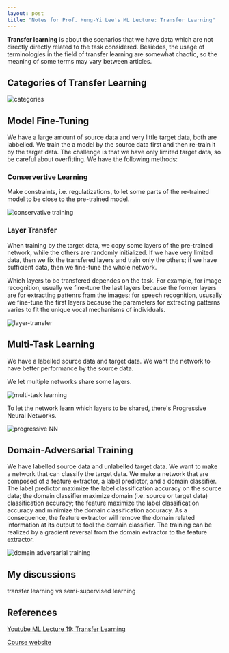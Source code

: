 ```yaml
---
layout: post
title: "Notes for Prof. Hung-Yi Lee's ML Lecture: Transfer Learning"
---
```


**Transfer learning** is about the scenarios that we have data which are not directly directly related to the task considered. Besiedes, the usage of terminologies in the field of transfer learning are somewhat chaotic, so the meaning of some terms may vary between articles.

## Categories of Transfer Learning

![categories](https://baliuzeger.github.io/sjl/assets/images/HYL_ML_19/overview.png)

## Model Fine-Tuning

We have a large amount of source data and very little target data, both are labbelled. We train the a model by the source data first and then re-train it by the target data. The challenge is that we have only limited target data, so be careful about overfitting. We have the following methods:

### Conservertive Learning

Make constraints, i.e. regulatizations, to let some parts of the re-trained model to be close to the pre-trained model.

![conservative training](https://baliuzeger.github.io/sjl/assets/images/HYL_ML_19/conservative.png)

### Layer Transfer

When training by the target data, we copy some layers of the pre-trained network, while the others are randomly initialized. If we have very limited data, then we fix the transfered layers and train only the others; if we have sufficient data, then we fine-tune the whole network.

Which layers to be transfered dependes on the task. For example, for image recognition, usually we fine-tune the last layers because the former layers are for extracting pattenrs fram the images; for speech recognition, ususally we fine-tune the first layers because the parameters for extracting patterns varies to fit the unique vocal mechanisms of individuals.

![layer-transfer](https://baliuzeger.github.io/sjl/assets/images/HYL_ML_19/layer-transfer.png)

## Multi-Task Learning

We have a labelled source data and target data. We want the network to have better performance by the source data.

We let multiple networks share some layers.

![multi-task learning](https://baliuzeger.github.io/sjl/assets/images/HYL_ML_19/multi-task.png)

To let the network learn which layers to be shared, there's Progressive Neural Networks.

![progressive NN](https://baliuzeger.github.io/sjl/assets/images/HYL_ML_19/progressive.png)

## Domain-Adversarial Training

We have labelled source data and unlabelled target data. We want to make a network that can classify the target data. We make a network that are composed of a feature extractor, a label predictor, and a domain classifier. The label predictor maximize the label classification accuracy on the source data; the domain classifier maximize domain (i.e. source or target data) classification accuracy; the feature maximize the label classification accuracy and minimize the domain classification accuracy. As a consequence, the feature extractor will remove the domain related information at its output to fool the domain classifier. The training can be realized by a gradient reversal from the domain extractor to the feature extractor.

![domain adversarial training](https://baliuzeger.github.io/sjl/assets/images/HYL_ML_19/domain-adversarial.png)



## My discussions

transfer learning vs semi-supervised learning



## References

[Youtube ML Lecture 19: Transfer Learning](https://www.youtube.com/watch?v=YNUek8ioAJk&list=PLJV_el3uVTsPy9oCRY30oBPNLCo89yu49&index=29)

[Course website](https://speech.ee.ntu.edu.tw/~hylee/ml/2020-spring.html)

